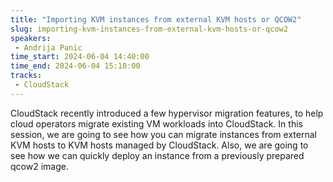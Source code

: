 ```yaml
---
title: "Importing KVM instances from external KVM hosts or QCOW2"
slug: importing-kvm-instances-from-external-kvm-hosts-or-qcow2
speakers:
 - Andrija Panic
time_start: 2024-06-04 14:40:00
time_end: 2024-06-04 15:10:00
tracks:
 - CloudStack
---
```


CloudStack recently introduced a few hypervisor migration features, to help cloud operators migrate existing VM workloads into CloudStack. In this session, we are going to see how you can migrate instances from external KVM hosts to KVM hosts managed by CloudStack. Also, we are going to see how we can quickly deploy an instance from a previously prepared qcow2 image.